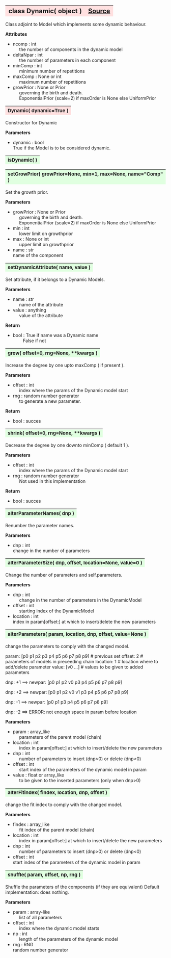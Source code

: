 ---
---
<br><br>

<a name="Dynamic"></a>
<table><thead style="background-color:#FFE0E0; width:100%; font-size:20px"><tr><th style="text-align:left">
<strong>class Dynamic(</strong> object )</th><th style="text-align:right"><a href=https://github.com/dokester/BayesicFitting/blob/master/BayesicFitting/source/Dynamic.py target=_blank>Source</a></th></tr></thead></table>
<p>

Class adjoint to Model which implements some dynamic behaviour.


<b>Attributes</b><br>
* ncomp  :  int<br>
&nbsp;&nbsp;&nbsp;&nbsp; the number of components in the dynamic model<br>
* deltaNpar  :  int<br>
&nbsp;&nbsp;&nbsp;&nbsp; the number of parameters in each component<br>
* minComp  :  int<br>
&nbsp;&nbsp;&nbsp;&nbsp; minimum number of repetitions<br>
* maxComp  :  None or int<br>
&nbsp;&nbsp;&nbsp;&nbsp; maximum number of repetitions<br>
* growPrior  :  None or Prior<br>
&nbsp;&nbsp;&nbsp;&nbsp; governing the birth and death.<br>
&nbsp;&nbsp;&nbsp;&nbsp; ExponentialPrior (scale=2) if  maxOrder is None else UniformPrior<br>


<a name="Dynamic"></a>
<table><thead style="background-color:#FFE0E0; width:100%; font-size:15px"><tr><th style="text-align:left">
<strong>Dynamic(</strong> dynamic=True ) 
</th></tr></thead></table>
<p>

Constructor for Dynamic

<b>Parameters</b><br>
* dynamic :  bool<br>
    True if the Model is to be considered dynamic.

<a name="isDynamic"></a>
<table><thead style="background-color:#E0FFE0; width:100%; font-size:15px"><tr><th style="text-align:left">
<strong>isDynamic(</strong> ) 
</th></tr></thead></table>
<p>
<a name="setGrowPrior"></a>
<table><thead style="background-color:#E0FFE0; width:100%; font-size:15px"><tr><th style="text-align:left">
<strong>setGrowPrior(</strong> growPrior=None, min=1, max=None, name="Comp" ) 
</th></tr></thead></table>
<p>

Set the growth prior.

<b>Parameters</b><br>
* growPrior  :  None or Prior<br>
&nbsp;&nbsp;&nbsp;&nbsp; governing the birth and death.<br>
&nbsp;&nbsp;&nbsp;&nbsp; ExponentialPrior (scale=2) if  maxOrder is None else UniformPrior<br>
* min  :  int<br>
&nbsp;&nbsp;&nbsp;&nbsp; lower limit on growthprior<br>
* max  :  None or int<br>
&nbsp;&nbsp;&nbsp;&nbsp; upper limit on growthprior<br>
* name  :  str<br>
    name of the component

<a name="setDynamicAttribute"></a>
<table><thead style="background-color:#E0FFE0; width:100%; font-size:15px"><tr><th style="text-align:left">
<strong>setDynamicAttribute(</strong> name, value ) 
</th></tr></thead></table>
<p>

Set attribute, if it belongs to a Dynamic Models.

<b>Parameters</b><br>
* name  :  str<br>
&nbsp;&nbsp;&nbsp;&nbsp; name of the attribute<br>
* value  :  anything<br>
&nbsp;&nbsp;&nbsp;&nbsp; value of the attribute<br>

<b>Return</b><br>
* bool  :  True if name was a Dynamic name<br>
&nbsp;&nbsp;&nbsp;&nbsp;&nbsp;&nbsp;&nbsp; False if not<br>


<a name="grow"></a>
<table><thead style="background-color:#E0FFE0; width:100%; font-size:15px"><tr><th style="text-align:left">
<strong>grow(</strong> offset=0, rng=None, **kwargs )
</th></tr></thead></table>
<p>

Increase the degree by one upto maxComp ( if present ).

<b>Parameters</b><br>
* offset  :  int<br>
&nbsp;&nbsp;&nbsp;&nbsp; index where the params of the Dynamic model start<br>
* rng  :  random number generator<br>
&nbsp;&nbsp;&nbsp;&nbsp; to generate a new parameter.<br>

<b>Return</b><br>
* bool  :   succes<br>


<a name="shrink"></a>
<table><thead style="background-color:#E0FFE0; width:100%; font-size:15px"><tr><th style="text-align:left">
<strong>shrink(</strong> offset=0, rng=None, **kwargs )
</th></tr></thead></table>
<p>

Decrease the degree by one downto minComp ( default 1 ).

<b>Parameters</b><br>
* offset  :  int<br>
&nbsp;&nbsp;&nbsp;&nbsp; index where the params of the Dynamic model start<br>
* rng  :  random number generator<br>
&nbsp;&nbsp;&nbsp;&nbsp; Not used in this implementation<br>

<b>Return</b><br>
* bool  :  succes<br>


<a name="alterParameterNames"></a>
<table><thead style="background-color:#E0FFE0; width:100%; font-size:15px"><tr><th style="text-align:left">
<strong>alterParameterNames(</strong> dnp ) 
</th></tr></thead></table>
<p>

Renumber the parameter names.

<b>Parameters</b><br>
* dnp  :  int<br>
    change in the number of parameters

<a name="alterParameterSize"></a>
<table><thead style="background-color:#E0FFE0; width:100%; font-size:15px"><tr><th style="text-align:left">
<strong>alterParameterSize(</strong> dnp, offset, location=None, value=0 ) 
</th></tr></thead></table>
<p>

Change the number of parameters and self.parameters.

<b>Parameters</b><br>
* dnp  :  int<br>
&nbsp;&nbsp;&nbsp;&nbsp; change in the number of parameters in the DynamicModel<br>
* offset  :  int<br>
&nbsp;&nbsp;&nbsp;&nbsp; starting index of the DynamicModel<br>
* location  :  int<br>
    index in param[offset:] at which to insert/delete the new parameters

<a name="alterParameters"></a>
<table><thead style="background-color:#E0FFE0; width:100%; font-size:15px"><tr><th style="text-align:left">
<strong>alterParameters(</strong> param, location, dnp, offset, value=None ) 
</th></tr></thead></table>
<p>

change the parameters to comply with the changed model.

param:      [p0 p1 p2 p3 p4 p5 p6 p7 p8 p9]   # previous set
offset:     2           # parameters of models in preceeding chain
location:   1           # location where to add/delete parameter
value:      [v0 ...]    # values to be given to added parameters

dnp:        +1
==> newpar: [p0 p1 p2 v0 p3 p4 p5 p6 p7 p8 p9]

dnp:        +2
==> newpar: [p0 p1 p2 v0 v1 p3 p4 p5 p6 p7 p8 p9]

dnp:        -1
==> newpar: [p0 p1 p3 p4 p5 p6 p7 p8 p9]

dnp:        -2
==> ERROR: not enough space in param before location

<b>Parameters</b><br>
* param  :  array_like<br>
&nbsp;&nbsp;&nbsp;&nbsp; parameters of the parent model (chain)<br>
* location  :  int<br>
&nbsp;&nbsp;&nbsp;&nbsp; index in param[offset:] at which to insert/delete the new parameters<br>
* dnp  :  int<br>
&nbsp;&nbsp;&nbsp;&nbsp; number of parameters to insert (dnp>0) or delete (dnp<0)<br>
* offset  :  int<br>
&nbsp;&nbsp;&nbsp;&nbsp; start index of the parameters of the dynamic model in param<br>
* value  :  float or array_like<br>
&nbsp;&nbsp;&nbsp;&nbsp; to be given to the inserted parameters (only when dnp>0)<br>


<a name="alterFitindex"></a>
<table><thead style="background-color:#E0FFE0; width:100%; font-size:15px"><tr><th style="text-align:left">
<strong>alterFitindex(</strong> findex, location, dnp, offset ) 
</th></tr></thead></table>
<p>

change the fit index to comply with the changed model.

<b>Parameters</b><br>
* findex  :  array_like<br>
&nbsp;&nbsp;&nbsp;&nbsp; fit index of the parent model (chain)<br>
* location  :  int<br>
&nbsp;&nbsp;&nbsp;&nbsp; index in param[offset:] at which to insert/delete the new parameters<br>
* dnp  :  int<br>
&nbsp;&nbsp;&nbsp;&nbsp; number of parameters to insert (dnp>0) or delete (dnp<0)<br>
* offset  :  int<br>
    start index of the parameters of the dynamic model in param

<a name="shuffle"></a>
<table><thead style="background-color:#E0FFE0; width:100%; font-size:15px"><tr><th style="text-align:left">
<strong>shuffle(</strong> param, offset, np, rng ) 
</th></tr></thead></table>
<p>

Shuffle the parameters of the components (if they are equivalent)
Default implementation: does nothing.

<b>Parameters</b><br>
* param  :  array-like<br>
&nbsp;&nbsp;&nbsp;&nbsp; list of all parameters<br>
* offset  :  int<br>
&nbsp;&nbsp;&nbsp;&nbsp; index where the dynamic model starts<br>
* np  :  int<br>
&nbsp;&nbsp;&nbsp;&nbsp; length of the parameters of the dynamic model<br>
* rng  :  RNG<br>
    random number generator

